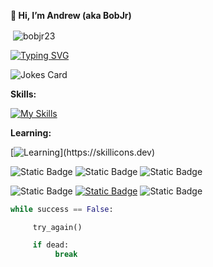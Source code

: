 **👋 Hi, I’m Andrew (aka BobJr)**

<p>&nbsp;<img align="center" src="https://github-readme-stats.vercel.app/api?username=bobjr23&show_icons=true&locale=en&theme=tokyonight" alt="bobjr23" /></p>

[![Typing SVG](https://readme-typing-svg.demolab.com?font=Fira+Code&pause=1000&width=435&lines=Python+fanatic;Innovative;WIP)](https://git.io/typing-svg)

![Jokes Card](https://readme-jokes.vercel.app/api?theme=tokyonight)

**Skills:**

[![My Skills](https://skillicons.dev/icons?i=py,vscode,discord,selenium,opencv)](https://skillicons.dev)

**Learning:**

[![Learning](https://skillicons.dev/icons?i=java,ai,go,)](https://skillicons.dev)

![Static Badge](https://img.shields.io/badge/Editor-Visual%20Studio%20Code-blue?logo=visualstudiocode)
![Static Badge](https://img.shields.io/badge/Best_Language-Python-darkgreen?logo=python)
![Static Badge](https://img.shields.io/badge/Main_Projects-Automation_%26_Hacks_(Educational%20Purposes)-red)

![Static Badge](https://img.shields.io/badge/Discord-bobjr23-blue?logo=discord)
[![Static Badge](https://img.shields.io/badge/Email_(Click)-maandrew2007%40gmail.com-blue?logo=gmail)](mailto:maandrew2007@gmail.com)
![Static Badge](https://img.shields.io/badge/Status-Online-green)


```py
while success == False:

     try_again()

     if dead:
          break
```

